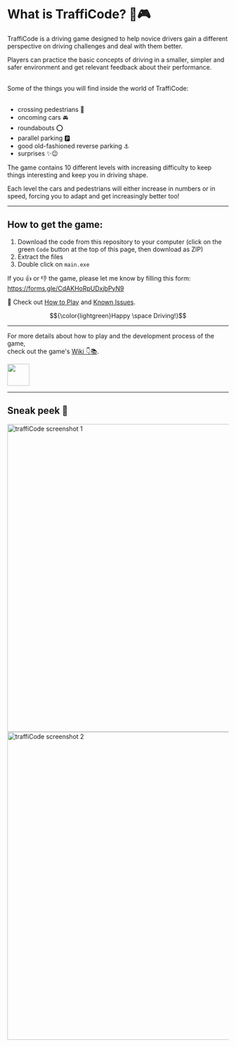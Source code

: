 # What is TraffiCode? 🚗🎮

TraffiCode is a driving game designed to help novice drivers gain a different perspective on driving challenges and deal with them better.

Players can practice the basic concepts of driving in a smaller, simpler and safer environment and get relevant feedback about their performance. 

<br>
Some of the things you will find inside the world of TraffiCode:
<br>
<br>

- crossing pedestrians 👫
- oncoming cars 🚘 
- roundabouts ⭕
- parallel parking 🅿️
- good old-fashioned reverse parking ⚓
- surprises ✨😉

The game contains 10 different levels with increasing difficulty to keep things interesting and keep you in driving shape.

Each level the cars and pedestrians will either increase in numbers or in speed, forcing you to adapt and get increasingly better too! <br>

--------------------------
## How to get the game:

1. Download the code from this repository to your computer (click on the green ``` Code ``` button at the top of this page, then download as ZIP)
2. Extract the files
3. Double click on ``` main.exe ```

If you 👍 or 👎 the game, please let me know by filling this form: https://forms.gle/CdAKHoRpUDxjbPyN9

🚩 Check out [How to Play](https://github.com/yaels818/TraffiCode/wiki/How-to-play) and [Known Issues](https://github.com/yaels818/TraffiCode/wiki/Known-Issues). 

$${\color{lightgreen}Happy \space Driving!}$$

--------------------------

For more details about how to play and the development process of the game, <br>
check out the game's [Wiki 👇📚](https://github.com/yaels818/TraffiCode/wiki).

<a href="https://github.com/yaels818/TraffiCode/wiki"> 
<img height="50" src="https://user-images.githubusercontent.com/99403939/235144228-e987b659-cf03-4b52-8cec-413e8da22a43.png" /></a>

--------------------------

## Sneak peek 👀
<p>
  <img width="700" alt="traffiCode screenshot 1" src="https://user-images.githubusercontent.com/99403939/235149514-9154a18d-71fd-43a0-8d52-e8b160f4aaa0.png">
  <img width="700" alt="traffiCode screenshot 2" src="https://user-images.githubusercontent.com/99403939/235149536-c69034f4-3938-448e-b171-e9ce2e3fcb8e.png">
</p>



